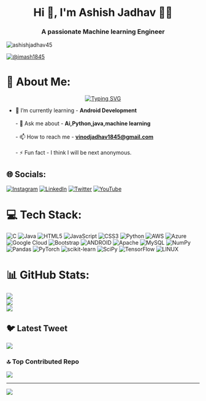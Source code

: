 <h1 align="center">Hi 👋, I'm Ashish Jadhav 👨‍💻</h1>
<h3 align="center">A passionate Machine learning Engineer</h3>




<p align="left"> <img src="https://komarev.com/ghpvc/?username=ashishjadhav45&label=Profile%20views&color=0e75b6&style=flat" alt="ashishjadhav45" /> </p>

<p align="left"> <a href="https://twitter.com/@imash1845" target="blank"><img src="https://img.shields.io/twitter/follow/imash1845?logo=twitter&style=for-the-badge" alt="@imash1845" /></a> </p>

# 💫 About Me:

<p align = "center">
<a href="https://git.io/typing-svg"><img src="https://readme-typing-svg.demolab.com?font=Fira+Code&weight=500&size=21&pause=1000&color=F7982B&width=435&lines=Youtuber+%3A);Be+anonymous+%3A);Always+learning+new+things;Full-Stack+web+and+app+developer" alt="Typing SVG" /></a>
</p>

  - 🌱 I’m currently learning  -  **Android Development**<br><br>- 💬 Ask me about - **Ai,Python,java,machine learning**<br><br>- 📫 How to reach me  -  **vinodjadhav1845@gmail.com**<br><br>- ⚡ Fun fact  -  I think I will be next anonymous.<br>


## 🌐 Socials:
[![Instagram](https://img.shields.io/badge/Instagram-%23E4405F.svg?logo=Instagram&logoColor=white)](https://instagram.com/jadhav_ashish_45) [![LinkedIn](https://img.shields.io/badge/LinkedIn-%230077B5.svg?logo=linkedin&logoColor=white)](https://linkedin.com/in/ashishjadhav45) [![Twitter](https://img.shields.io/badge/Twitter-%231DA1F2.svg?logo=Twitter&logoColor=white)](https://twitter.com/imash1845) [![YouTube](https://img.shields.io/badge/YouTube-%23FF0000.svg?logo=YouTube&logoColor=white)](https://youtube.com/@ashishjadhav45) 

# 💻 Tech Stack:
![C](https://img.shields.io/badge/c-%2300599C.svg?style=for-the-badge&logo=c&logoColor=white) ![Java](https://img.shields.io/badge/java-%23ED8B00.svg?style=for-the-badge&logo=java&logoColor=white) ![HTML5](https://img.shields.io/badge/html5-%23E34F26.svg?style=for-the-badge&logo=html5&logoColor=white) ![JavaScript](https://img.shields.io/badge/javascript-%23323330.svg?style=for-the-badge&logo=javascript&logoColor=%23F7DF1E) ![CSS3](https://img.shields.io/badge/css3-%231572B6.svg?style=for-the-badge&logo=css3&logoColor=white) ![Python](https://img.shields.io/badge/python-3670A0?style=for-the-badge&logo=python&logoColor=ffdd54) ![AWS](https://img.shields.io/badge/AWS-%23FF9900.svg?style=for-the-badge&logo=amazon-aws&logoColor=white) ![Azure](https://img.shields.io/badge/azure-%230072C6.svg?style=for-the-badge&logo=azure-devops&logoColor=white) ![Google Cloud](https://img.shields.io/badge/Google%20Cloud-%234285F4.svg?style=for-the-badge&logo=google-cloud&logoColor=white) ![Bootstrap](https://img.shields.io/badge/bootstrap-%23563D7C.svg?style=for-the-badge&logo=bootstrap&logoColor=white) ![ANDROID](https://img.shields.io/badge/android-%2320232a.svg?style=for-the-badge&logo=android&logoColor=%a4c639) ![Apache](https://img.shields.io/badge/apache-%23D42029.svg?style=for-the-badge&logo=apache&logoColor=white) ![MySQL](https://img.shields.io/badge/mysql-%2300f.svg?style=for-the-badge&logo=mysql&logoColor=white) ![NumPy](https://img.shields.io/badge/numpy-%23013243.svg?style=for-the-badge&logo=numpy&logoColor=white) ![Pandas](https://img.shields.io/badge/pandas-%23150458.svg?style=for-the-badge&logo=pandas&logoColor=white) ![PyTorch](https://img.shields.io/badge/PyTorch-%23EE4C2C.svg?style=for-the-badge&logo=PyTorch&logoColor=white) ![scikit-learn](https://img.shields.io/badge/scikit--learn-%23F7931E.svg?style=for-the-badge&logo=scikit-learn&logoColor=white) ![SciPy](https://img.shields.io/badge/SciPy-%230C55A5.svg?style=for-the-badge&logo=scipy&logoColor=%white) ![TensorFlow](https://img.shields.io/badge/TensorFlow-%23FF6F00.svg?style=for-the-badge&logo=TensorFlow&logoColor=white) ![LINUX](https://img.shields.io/badge/Linux-FCC624?style=for-the-badge&logo=linux&logoColor=black)
# 📊 GitHub Stats:
![](https://github-readme-stats.vercel.app/api?username=ashishjadhav45&theme=blue-green&hide_border=false&include_all_commits=true&count_private=false)<br/>
![](https://github-readme-streak-stats.herokuapp.com/?user=ashishjadhav45&theme=blue-green&hide_border=false)<br/>
![](https://github-readme-stats.vercel.app/api/top-langs/?username=ashishjadhav45&theme=blue-green&hide_border=false&include_all_commits=true&count_private=false&layout=compact)

## 🐦 Latest Tweet
[![](https://gtce.itsvg.in/api?username=imash1845)](https://github.com/VishwaGauravIn/github-twitter-card-embed)

### 🔝 Top Contributed Repo
![](https://github-contributor-stats.vercel.app/api?username=ashishjadhav45&limit=5&theme=tokyonight&combine_all_yearly_contributions=true)

---
[![](https://visitcount.itsvg.in/api?id=ashishjadhav45&icon=0&color=0)](https://visitcount.itsvg.in)

<!-- Proudly created with GPRM ( https://gprm.itsvg.in ) -->
